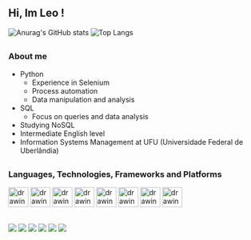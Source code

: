 ## Hi, Im Leo !

![Anurag's GitHub stats](https://github-readme-stats.vercel.app/api?username=leoborgesm&show_icons=true&theme=dark)
![Top Langs](https://github-readme-stats.vercel.app/api/top-langs/?username=leoborgesm&hide_progress=true&theme=dark)

##
<h3 id="about-me">About me</h3>

* Python 
  * Experience in Selenium
  * Process automation
  * Data manipulation and analysis
* SQL
  * Focus on queries and data analysis
* Studying NoSQL
* Intermediate English level
* Information Systems Management at UFU (Universidade Federal de Uberlândia)

##
<h3>Languages, Technologies, Frameworks and Platforms</h3>

<span>
<img src="https://github.com/amandewatnitrr/amandewatnitrr/blob/main/imgs/visual-studio-code.svg" alt="drawing" width="40"/>
<img src="https://cdn.jsdelivr.net/gh/devicons/devicon/icons/python/python-original.svg" alt="drawing" width="40" />
<img src="https://cdn.jsdelivr.net/gh/devicons/devicon/icons/selenium/selenium-original.svg" alt="drawing" width="40" />
<img src="https://cdn.jsdelivr.net/gh/devicons/devicon/icons/mysql/mysql-original.svg" alt="drawing" width="40"  />
<img src="https://cdn.jsdelivr.net/gh/devicons/devicon/icons/django/django-plain.svg" alt="drawing" width="40" />
<img src="https://cdn.jsdelivr.net/gh/devicons/devicon/icons/css3/css3-original.svg" alt="drawing" width="40"/>
<img src="https://cdn.jsdelivr.net/gh/devicons/devicon/icons/html5/html5-original.svg" alt="drawing" width="40"/>
<img src="https://cdn.jsdelivr.net/gh/devicons/devicon/icons/pandas/pandas-original.svg" alt="drawing" width="40" />

</span>

##
<div> 
  <a href="https://www.instagram.com/lleo.borges/" target="_blank"><img src="https://img.shields.io/badge/-Instagram-%23E4405F?style=for-the-badge&logo=instagram&logoColor=white" target="_blank"></a>
 	<a href="https://www.twitch.tv/leleott" target="_blank"><img src="https://img.shields.io/badge/Twitch-9146FF?style=for-the-badge&logo=twitch&logoColor=white" target="_blank"></a>
  <a href="https://discord.com/users/209186063267266562" target="_blank"><img src="https://img.shields.io/badge/Discord-7289DA?style=for-the-badge&logo=discord&logoColor=white" target="_blank"></a> 
  <a href="mailto:leoborgesm2@gmail.com"><img src="https://img.shields.io/badge/-Gmail-%23333?style=for-the-badge&logo=gmail&logoColor=white" target="_blank"></a>
  <a href="https://www.linkedin.com/in/leonardo-borges-b35a93242/" target="_blank"><img src="https://img.shields.io/badge/-LinkedIn-%230077B5?style=for-the-badge&logo=linkedin&logoColor=white" target="_blank"></a> 
  <a href="https://twitter.com/leott0" target="_blank"><img src= "https://img.shields.io/badge/Twitter-1DA1F2?style=for-the-badge&logo=twitter&logoColor=white" ></a>
  
</div>

          
          
          



